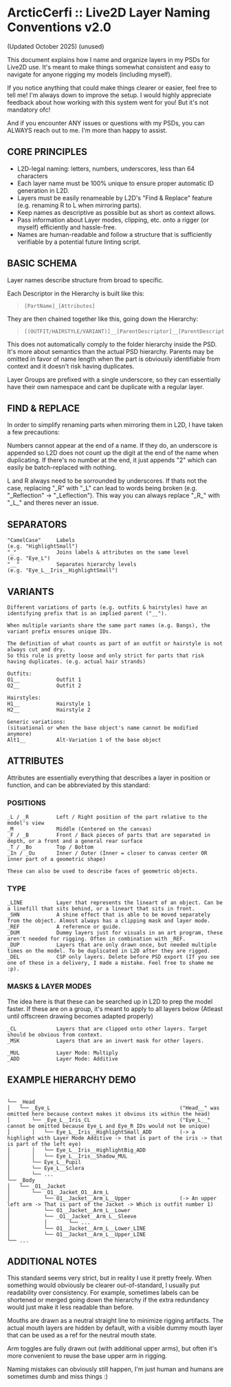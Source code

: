 # ArcticCerfi :: Live2D Layer Naming Conventions v2.0

(Updated October 2025) (unused)

This document explains how I name and organize layers in my PSDs for Live2D use.
It's meant to make things somewhat consistent and easy to navigate for anyone rigging my models (including myself).

If you notice anything that could make things clearer or easier, feel free to tell me! I'm always down to improve the setup.
I would highly appreciate feedback about how working with this system went for you! But it's not mandatory ofc!

And if you encounter ANY issues or questions with my PSDs, you can ALWAYS reach out to me. I'm more than happy to assist.


## CORE PRINCIPLES

- L2D-legal naming: letters, numbers, underscores, less than 64 characters
- Each layer name must be 100% unique to ensure proper automatic ID generation in L2D.
- Layers must be easily renameable by L2D's "Find & Replace" feature (e.g. renaming R to L when mirroring parts).
- Keep names as descriptive as possible but as short as context allows.
- Pass information about Layer modes, clipping, etc. onto a rigger (or myself) efficiently and hassle-free.
- Names are human-readable and follow a structure that is sufficiently verifiable by a potential future linting script.


## BASIC SCHEMA

Layer names describe structure from broad to specific.

Each Descriptor in the Hierarchy is built like this:

> ```
> [PartName]_[Attributes]
> ```

They are then chained together like this, going down the Hierarchy:

> ```
> [(OUTFIT/HAIRSTYLE/VARIANT)]__[ParentDescriptor]__[ParentDescriptor]__...__[PartDescriptor]
> ```

This does not automatically comply to the folder hierarchy inside the PSD. It's more about semantics than the actual PSD hierarchy.
Parents may be omitted in favor of name length when the part is obviously identifiable from context and it doesn't risk having duplicates.

Layer Groups are prefixed with a single underscore, so they can essentially have their own namespace and cant be duplicate with a regular layer.


## FIND & REPLACE

In order to simplify renaming parts when mirroring them in L2D, I have taken a few precautions:

Numbers cannot appear at the end of a name. If they do, an underscore is appended so L2D does not count up the digit at the end of the name when duplicating.
If there's no number at the end, it just appends "2" which can easily be batch-replaced with nothing.

L and R always need to be sorrounded by underscores. If thats not the case, replacing "_R" with "_L" can lead to words being broken (e.g. "_Reflection" -> "_Leflection").
This way you can always replace "\_R\_" with "\_L\_" and theres never an issue.


## SEPARATORS

```
"CamelCase" 	Labels					 							(e.g. "HighlightSmall")
"_" 			Joins labels & attributes on the same level 		(e.g. "Eye_L")
"__" 			Separates hierarchy levels 							(e.g. "Eye_L__Iris__HighlightSmall")
```


## VARIANTS
```
Different variations of parts (e.g. outfits & hairstyles) have an identifying prefix that is an implied parent ("__").

When multiple variants share the same part names (e.g. Bangs), the variant prefix ensures unique IDs.

The definition of what counts as part of an outfit or hairstyle is not always cut and dry.
So this rule is pretty loose and only strict for parts that risk having duplicates. (e.g. actual hair strands)
	
Outfits:
O1__  			Outfit 1
O2__  			Outfit 2
    
Hairstyles:
H1__			Hairstyle 1
H2__			Hairstyle 2
    
Generic variations:
(situational or when the base object's name cannot be modified anymore)
Alt1__			Alt-Variation 1 of the base object
```


## ATTRIBUTES

Attributes are essentially everything that describes a layer in position or function, and can be abbreviated by this standard:

### POSITIONS

```
_L / _R			Left / Right position of the part relative to the model's view
_M				Middle (Centered on the canvas)
_F / _B			Front / Back pieces of parts that are separated in depth, or a front and a general rear surface
_T / _Bo		Top / Bottom
_In / _Ou		Inner / Outer (Inner = closer to canvas center OR inner part of a geometric shape)
    
These can also be used to describe faces of geometric objects.
```

### TYPE

```
_LINE 			Layer that represents the lineart of an object. Can be a linefill that sits behind, or a lineart that sits in front.
_SHN			A shine effect that is able to be moved separately from the object. Almost always has a clipping mask and layer mode.
_REF			A reference or guide.
_DUM  			Dummy layers just for visuals in an art program, these aren't needed for rigging. Often in combination with _REF.
_DUP  			Layers that are only drawn once, but needed multiple times on the model. To be duplicated in L2D after they are rigged.
_DEL			CSP only layers. Delete before PSD export (If you see one of these in a delivery, I made a mistake. Feel free to shame me :p).
```

### MASKS & LAYER MODES

The idea here is that these can be searched up in L2D to prep the model faster. 
If these are on a group, it's meant to apply to all layers below (Atleast until offscreen drawing becomes adapted properly)

```
_CL 			Layers that are clipped onto other layers. Target should be obvious from context.
_MSK			Layers that are an invert mask for other layers.

_MUL  			Layer Mode: Multiply
_ADD  			Layer Mode: Additive
```

## EXAMPLE HIERARCHY DEMO
```

└── _Head											
│	└── _Eye_L											("Head__" was omitted here because context makes it obvious its within the head)
│		└──	_Eye_L__Iris_CL								("Eye_L__" cannot be omitted because Eye_L and Eye_R IDs would not be unique)
│		│	└── Eye_L__Iris__HighlightSmall_ADD			(-> a highlight with Layer Mode Additive -> that is part of the iris -> that is part of the left eye)
│		│	└── Eye_L__Iris__HighlightBig_ADD
│		│	└── Eye_L__Iris__Shadow_MUL
│		└──	Eye_L__Pupil
│		└──	Eye_L__Sclera
│		└── ...
└── _Body
│	└── _O1__Jacket
│		└── _O1__Jacket_O1__Arm_L						
│			└── O1__Jacket__Arm_L__Upper				(-> An upper left arm -> That is part of the Jacket -> Which is outfit number 1)
│			└── O1__Jacket__Arm_L__Lower
│			└── _O1__Jacket__Arm_L__Sleeve
│			│		└── ...
│			└── O1__Jacket__Arm_L__Lower_LINE
│			└── O1__Jacket__Arm_L__Upper_LINE
└── ...
```


## ADDITIONAL NOTES

This standard seems very strict, but in reality I use it pretty freely. When something would obviously be clearer out-of-standard, I usually put readability over consistency. For example, sometimes labels can be shortened or merged going down the hierarchy if the extra redundancy would just make it less readable than before.

Mouths are drawn as a neutral straight line to minimize rigging artifacts. The actual mouth layers are hidden by default, with a visible dummy mouth layer that can be used as a ref for the neutral mouth state.

Arm toggles are fully drawn out (with additional upper arms), but often it's more convenient to reuse the base upper arm in rigging.

Naming mistakes can obviously still happen, I'm just human and humans are sometimes dumb and miss things :)
